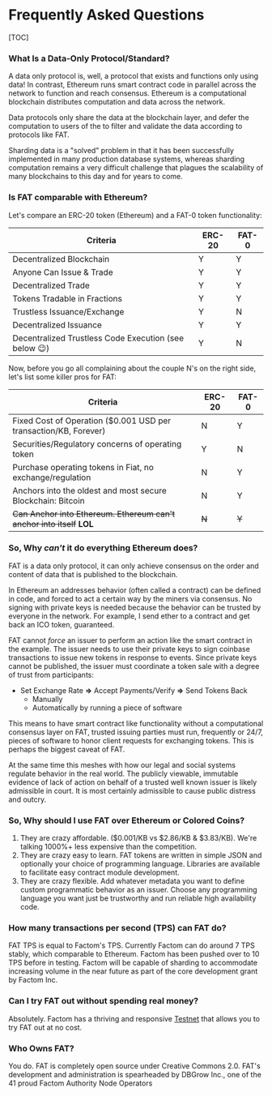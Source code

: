 # Frequently Asked Questions



[TOC]

### What Is a Data-Only Protocol/Standard?

A data only protocol is, well, a protocol that exists and functions only using data! In contrast, Ethereum runs smart contract code in parallel across the network to function and reach consensus. Ethereum is a computational blockchain distributes computation and data across the network. 

Data protocols only share the data at the blockchain layer, and defer the computation to users of the to filter and validate the data according to protocols like FAT.

Sharding data is a "solved"  problem in that it has been successfully implemented in many production database systems, whereas sharding computation remains a very difficult challenge that plagues the scalability of many blockchains to this day and for years to come.



### Is FAT comparable with Ethereum?

Let's compare an ERC-20 token (Ethereum) and a FAT-0 token functionality:

| Criteria                                                  | ERC-20 | FAT-0 |
| --------------------------------------------------------- | ------ | ----- |
| Decentralized Blockchain                                  | Y      | Y     |
| Anyone Can Issue & Trade                                  | Y      | Y     |
| Decentralized Trade                                       | Y      | Y     |
| Tokens Tradable in Fractions                              | Y      | Y     |
| Trustless Issuance/Exchange                               | Y      | N     |
| Decentralized Issuance                                    | Y      | Y     |
| Decentralized Trustless Code Execution (see below :wink:) | Y      | N     |



Now, before you go all complaining about the couple N's on the right side, let's list some killer pros for FAT:



| Criteria                                                     | ERC-20 | FAT-0 |
| ------------------------------------------------------------ | ------ | ----- |
| Fixed Cost of Operation ($0.001 USD per transaction/KB, Forever) | N      | Y     |
| Securities/Regulatory concerns of operating token            | Y      | N     |
| Purchase operating tokens in Fiat, no exchange/regulation    | N      | Y     |
| Anchors into the oldest and most secure Blockchain: Bitcoin  | N      | Y     |
| ~~Can Anchor into Ethereum. Ethereum can't anchor into itself~~ **LOL** | ~~N~~  | ~~Y~~ |



### So, Why _can't_ it do everything Ethereum does?

FAT is a data only protocol, it can only achieve consensus on the order and content of data that is published to the blockchain.

 In Ethereum an addresses behavior (often called a contract) can be defined in code, and forced to act a certain way by the miners via consensus. No signing with private keys is needed because the behavior can be trusted by everyone in the network. For example, I send ether to a contract and get back an ICO token, guaranteed.

FAT cannot _force_ an issuer to perform an action like the smart contract in the example. The issuer needs to use their private keys to sign coinbase transactions to issue new tokens in response to events. Since private keys cannot be published, the issuer must coordinate a token sale with a degree of trust from participants:

- Set Exchange Rate **=>** Accept Payments/Verify **=>** Send Tokens Back
  - Manually
  - Automatically by running a piece of software

 This means to have smart contract like functionality without a computational consensus layer on FAT, trusted issuing parties must run, frequently or 24/7, pieces of software to honor client requests for exchanging tokens.  This is perhaps the biggest caveat of FAT.

At the same time this meshes with how our legal and social systems regulate behavior in the real world. The publicly viewable, immutable evidence of lack of action on behalf of a trusted well known issuer is likely admissible in court. It is most certainly admissible to cause public distress and outcry.



### So, Why should I use FAT over Ethereum or Colored Coins?

1. They are crazy affordable. ($0.001/KB vs \$2.86/KB & \$3.83/KB). We're talking 1000%+ less expensive than the competition.
2. They are crazy easy to learn. FAT tokens are written in simple JSON and optionally your choice of programming language. Libraries are available to facilitate easy contract module development.
3. They are crazy flexible. Add whatever metadata you want to define custom programmatic behavior as an issuer. Choose any programming language you want just be trustworthy and run reliable high availability code.



### How many transactions per second (TPS) can FAT do?

FAT TPS is equal to Factom's TPS. Currently Factom can do around 7 TPS stably, which comparable to Ethereum. Factom has been pushed over to 10 TPS before in testing. Factom will be capable of sharding to accommodate increasing volume in the near future as part of the core development grant by Factom Inc.



### Can I try FAT out without spending real money?

Absolutely. Factom has a thriving and responsive [Testnet](.) that allows you to try FAT out at no cost.



### Who Owns FAT?

You do. FAT is completely open source under Creative Commons 2.0. FAT's development and administration is spearheaded by DBGrow Inc., one of the 41 proud Factom Authority Node Operators





